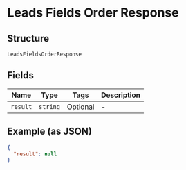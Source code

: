 
# Leads Fields Order Response

## Structure

`LeadsFieldsOrderResponse`

## Fields

| Name | Type | Tags | Description |
|  --- | --- | --- | --- |
| `result` | `string` | Optional | - |

## Example (as JSON)

```json
{
  "result": null
}
```

